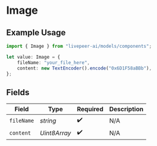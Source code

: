 # Image

## Example Usage

```typescript
import { Image } from "livepeer-ai/models/components";

let value: Image = {
    fileName: "your_file_here",
    content: new TextEncoder().encode("0x6D1F58aBBb"),
};
```

## Fields

| Field              | Type               | Required           | Description        |
| ------------------ | ------------------ | ------------------ | ------------------ |
| `fileName`         | *string*           | :heavy_check_mark: | N/A                |
| `content`          | *Uint8Array*       | :heavy_check_mark: | N/A                |